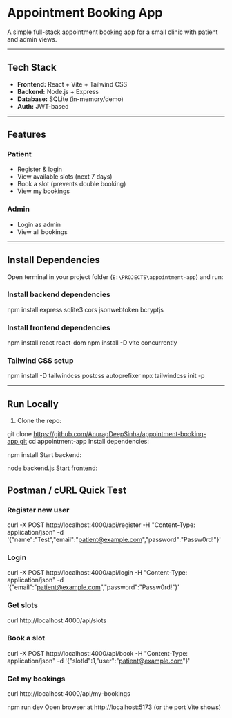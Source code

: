 # Appointment Booking App

A simple full-stack appointment booking app for a small clinic with patient and admin views.

---

## Tech Stack

- **Frontend:** React + Vite + Tailwind CSS
- **Backend:** Node.js + Express
- **Database:** SQLite (in-memory/demo)
- **Auth:** JWT-based

---

## Features

### Patient
- Register & login
- View available slots (next 7 days)
- Book a slot (prevents double booking)
- View my bookings

### Admin
- Login as admin
- View all bookings

---

## Install Dependencies

Open terminal in your project folder (`E:\PROJECTS\appointment-app`) and run:

### Install backend dependencies
npm install express sqlite3 cors jsonwebtoken bcryptjs


### Install frontend dependencies
npm install react react-dom
npm install -D vite concurrently


### Tailwind CSS setup
npm install -D tailwindcss postcss autoprefixer
npx tailwindcss init -p

---

## Run Locally

1. Clone the repo:

git clone https://github.com/AnuragDeepSinha/appointment-booking-app.git
cd appointment-app
Install dependencies:


npm install
Start backend:


node backend.js
Start frontend:


## Postman / cURL Quick Test

### Register new user
curl -X POST http://localhost:4000/api/register -H "Content-Type: application/json" -d '{"name":"Test","email":"patient@example.com","password":"Passw0rd!"}'


### Login
curl -X POST http://localhost:4000/api/login -H "Content-Type: application/json" -d '{"email":"patient@example.com","password":"Passw0rd!"}'


### Get slots
curl http://localhost:4000/api/slots


### Book a slot
curl -X POST http://localhost:4000/api/book -H "Content-Type: application/json" -d '{"slotId":1,"user":"patient@example.com"}'

### Get my bookings
curl http://localhost:4000/api/my-bookings


npm run dev
Open browser at http://localhost:5173 (or the port Vite shows)
